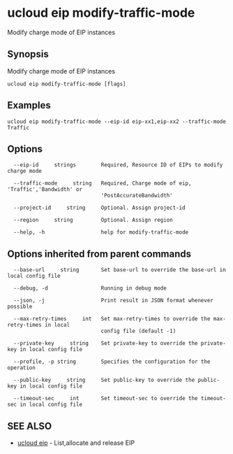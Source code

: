 # ucloud eip modify-traffic-mode

Modify charge mode of EIP instances

## Synopsis

Modify charge mode of EIP instances

```
ucloud eip modify-traffic-mode [flags]
```

## Examples

```
ucloud eip modify-traffic-mode --eip-id eip-xx1,eip-xx2 --traffic-mode Traffic
```

## Options

```
  --eip-id     strings        Required, Resource ID of EIPs to modify charge mode 

  --traffic-mode     string   Required, Charge mode of eip, 'Traffic','Bandwidth' or
                              'PostAccurateBandwidth' 

  --project-id     string     Optional. Assign project-id 

  --region     string         Optional. Assign region 

  --help, -h                  help for modify-traffic-mode 

```

## Options inherited from parent commands

```
  --base-url     string       Set base-url to override the base-url in local config file 

  --debug, -d                 Running in debug mode 

  --json, -j                  Print result in JSON format whenever possible 

  --max-retry-times     int   Set max-retry-times to override the max-retry-times in local
                              config file (default -1) 

  --private-key     string    Set private-key to override the private-key in local config file 

  --profile, -p string        Specifies the configuration for the operation 

  --public-key     string     Set public-key to override the public-key in local config file 

  --timeout-sec     int       Set timeout-sec to override the timeout-sec in local config file 

```

## SEE ALSO

* [ucloud eip](cli/cmd/ucloud/eip)	 - List,allocate and release EIP

